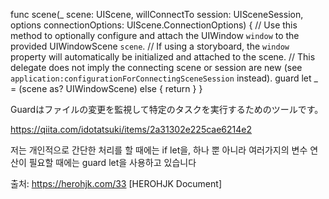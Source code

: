   func scene(_ scene: UIScene, willConnectTo session: UISceneSession, options connectionOptions: UIScene.ConnectionOptions) {
    // Use this method to optionally configure and attach the UIWindow `window` to the provided UIWindowScene `scene`.
    // If using a storyboard, the `window` property will automatically be initialized and attached to the scene.
    // This delegate does not imply the connecting scene or session are new (see `application:configurationForConnectingSceneSession` instead).
    guard let _ = (scene as? UIWindowScene) else { return }
  }

Guardはファイルの変更を監視して特定のタスクを実行するためのツールです。

https://qiita.com/idotatsuki/items/2a31302e225cae6214e2

저는 개인적으로 간단한 처리를 할 때에는 if let을, 하나 뿐 아니라 여러가지의 변수 연산이 필요할 때에는 guard let을 사용하고 있습니다

출처: https://herohjk.com/33 [HEROHJK Document]